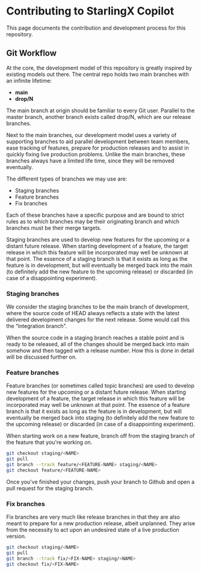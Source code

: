 # Contributing to StarlingX Copilot

This page documents the contribution and development process for this repository.

## Git Workflow

At the core, the development model of this repository is greatly inspired by
existing models out there. The central repo holds two main branches with an
infinite lifetime:

- **main**
- **drop/N**

The main branch at origin should be familiar to every Git user.
Parallel to the master branch, another branch exists called drop/N, which are our
release branches.

Next to the main branches, our development model uses a variety of supporting
branches to aid parallel development between team members, ease tracking of
features, prepare for production releases and to assist in quickly fixing live
production problems. Unlike the main branches, these branches always have a
limited life time, since they will be removed eventually.

The different types of branches we may use are:

- Staging branches
- Feature branches
- Fix branches

Each of these branches have a specific purpose and are bound to strict rules as
to which branches may be their originating branch and which branches must be
their merge targets.

Staging branches are used to develop new features for the upcoming or a distant
future release. When starting development of a feature, the target release in
which this feature will be incorporated may well be unknown at that point.
The essence of a staging branch is that it exists as long as the feature is in
development, but will eventually be merged back into the main (to definitely add
the new feature to the upcoming release) or discarded (in case of a disappointing
experiment).

### Staging branches

We consider the staging branches to be the main branch of development, where the
source code of HEAD always reflects a state with the latest delivered development
changes for the next release. Some would call this the “integration branch”.

When the source code in a staging branch reaches a stable point and is ready to be
released, all of the changes should be merged back into main somehow and then tagged
with a release number. How this is done in detail will be discussed further on.

### Feature branches

Feature branches (or sometimes called topic branches) are used to develop new features
for the upcoming or a distant future release. When starting development of a feature,
the target release in which this feature will be incorporated may well be unknown at
that point. The essence of a feature branch is that it exists as long as the feature
is in development, but will eventually be merged back into staging (to definitely add
the new feature to the upcoming release) or discarded (in case of a disappointing
experiment).

When starting work on a new feature, branch off from the staging branch of the feature
that you're working on.

```bash
git checkout staging/<NAME>
git pull
git branch --track feature/<FEATURE-NAME> staging/<NAME>
git checkout feature/<FEATURE-NAME>
```

Once you've finished your changes, push your branch to Github and open a pull request
for the staging branch.

### Fix branches

Fix branches are very much like release branches in that they are also meant to prepare
for a new production release, albeit unplanned. They arise from the necessity to act
upon an undesired state of a live production version.

```bash
git checkout staging/<NAME>
git pull
git branch --track fix/<FIX-NAME> staging/<NAME>
git checkout fix/<FIX-NAME>
```

